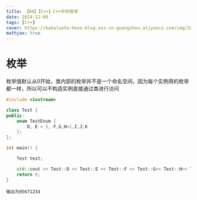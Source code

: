 ```yaml
---
title: 【04】【C++】C++中的枚举
date: 2024-12-09
tags: [C++]
cover: https://kakaluoto-hexo-blog.oss-cn-guangzhou.aliyuncs.com/img/2021_02_14_3.webp
mathjax: true
---
```


# 枚举

枚举值默认从0开始，类内部的枚举并不是一个命名空间，因为每个实例用的枚举都一样，所以可以不构造实例直接通过类进行访问

```C++
#include <iostream>

class Test {
public:
    enum TestEnum {
        D, E = 5, F,G,H=1,I,J,K
    };
};

int main() {

    Test test;

    std::cout << Test::D << Test::E << Test::F << Test::G<< Test::H<< Test::I<< Test::J<< Test::K<< std::endl;
    return 0;
}
```

```
输出为05671234
```

